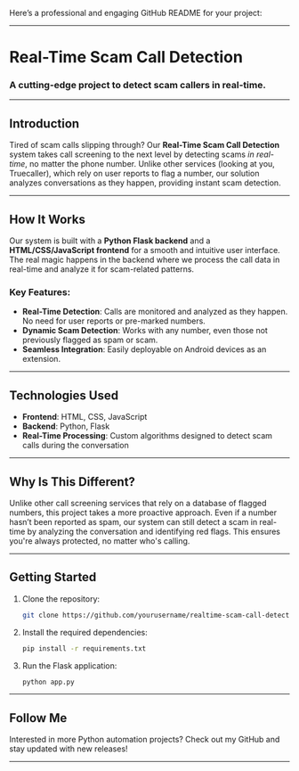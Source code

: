 Here’s a professional and engaging GitHub README for your project:

---

# Real-Time Scam Call Detection

### A cutting-edge project to detect scam callers in real-time.

---

## Introduction

Tired of scam calls slipping through? Our **Real-Time Scam Call Detection** system takes call screening to the next level by detecting scams *in real-time*, no matter the phone number. Unlike other services (looking at you, Truecaller), which rely on user reports to flag a number, our solution analyzes conversations as they happen, providing instant scam detection.

---

## How It Works

Our system is built with a **Python Flask backend** and a **HTML/CSS/JavaScript frontend** for a smooth and intuitive user interface. The real magic happens in the backend where we process the call data in real-time and analyze it for scam-related patterns.

### Key Features:
- **Real-Time Detection**: Calls are monitored and analyzed as they happen. No need for user reports or pre-marked numbers.
- **Dynamic Scam Detection**: Works with any number, even those not previously flagged as spam or scam.
- **Seamless Integration**: Easily deployable on Android devices as an extension.

---

## Technologies Used

- **Frontend**: HTML, CSS, JavaScript
- **Backend**: Python, Flask
- **Real-Time Processing**: Custom algorithms designed to detect scam calls during the conversation

---

## Why Is This Different?

Unlike other call screening services that rely on a database of flagged numbers, this project takes a more proactive approach. Even if a number hasn’t been reported as spam, our system can still detect a scam in real-time by analyzing the conversation and identifying red flags. This ensures you're always protected, no matter who's calling.

---

## Getting Started

1. Clone the repository:
   ```bash
   git clone https://github.com/yourusername/realtime-scam-call-detection.git
   ```
2. Install the required dependencies:
   ```bash
   pip install -r requirements.txt
   ```
3. Run the Flask application:
   ```bash
   python app.py
   ```

---

## Follow Me

Interested in more Python automation projects? Check out my GitHub and stay updated with new releases!

---
